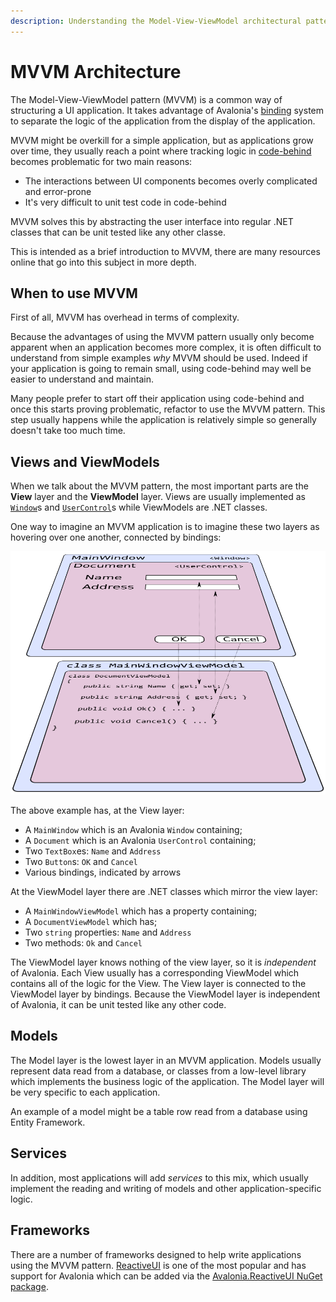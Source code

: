 ```yaml
---
description: Understanding the Model-View-ViewModel architectural pattern.
---
```


# MVVM Architecture

The Model-View-ViewModel pattern (MVVM) is a common way of structuring a UI application. It takes advantage of Avalonia's [binding](https://docs.avaloniaui.net/docs/data-binding) system to separate the logic of the application from the display of the application.

MVVM might be overkill for a simple application, but as applications grow over time, they usually reach a point where tracking logic in [code-behind](https://docs.avaloniaui.net/guides/basics/code-behind) becomes problematic for two main reasons:

* The interactions between UI components becomes overly complicated and error-prone
* It's very difficult to unit test code in code-behind

MVVM solves this by abstracting the user interface into regular .NET classes that can be unit tested like any other classe.

This is intended as a brief introduction to MVVM, there are many resources online that go into this subject in more depth.

## When to use MVVM <a href="when-to-use-mvvm" id="when-to-use-mvvm"></a>

First of all, MVVM has overhead in terms of complexity.

Because the advantages of using the MVVM pattern usually only become apparent when an application becomes more complex, it is often difficult to understand from simple examples _why_ MVVM should be used. Indeed if your application is going to remain small, using code-behind may well be easier to understand and maintain.

Many people prefer to start off their application using code-behind and once this starts proving problematic, refactor to use the MVVM pattern. This step usually happens while the application is relatively simple so generally doesn't take too much time.

## Views and ViewModels <a href="views-and-viewmodels" id="views-and-viewmodels"></a>

When we talk about the MVVM pattern, the most important parts are the **View** layer and the **ViewModel** layer. Views are usually implemented as [`Window`](https://docs.avaloniaui.net/docs/controls/window)s and [`UserControl`](https://docs.avaloniaui.net/docs/controls/usercontrol)s while ViewModels are .NET classes.

One way to imagine an MVVM application is to imagine these two layers as hovering over one another, connected by bindings:

![Diagram of MVVM](<../../.gitbook/assets/mvvm (1) (1) (2) (2) (2) (2) (2) (2).png>)

The above example has, at the View layer:

* A `MainWindow` which is an Avalonia `Window` containing;
* A `Document` which is an Avalonia `UserControl` containing;
* Two `TextBox`es: `Name` and `Address`
* Two `Button`s: `OK` and `Cancel`
* Various bindings, indicated by arrows

At the ViewModel layer there are .NET classes which mirror the view layer:

* A `MainWindowViewModel` which has a property containing;
* A `DocumentViewModel` which has;
* Two `string` properties: `Name` and `Address`
* Two methods: `Ok` and `Cancel`

The ViewModel layer knows nothing of the view layer, so it is _independent_ of Avalonia. Each View usually has a corresponding ViewModel which contains all of the logic for the View. The View layer is connected to the ViewModel layer by bindings. Because the ViewModel layer is independent of Avalonia, it can be unit tested like any other code.

## Models <a href="models" id="models"></a>

The Model layer is the lowest layer in an MVVM application. Models usually represent data read from a database, or classes from a low-level library which implements the business logic of the application. The Model layer will be very specific to each application.

An example of a model might be a table row read from a database using Entity Framework.

## Services <a href="services" id="services"></a>

In addition, most applications will add _services_ to this mix, which usually implement the reading and writing of models and other application-specific logic.

## Frameworks <a href="frameworks" id="frameworks"></a>

There are a number of frameworks designed to help write applications using the MVVM pattern. [ReactiveUI](https://reactiveui.net) is one of the most popular and has support for Avalonia which can be added via the [Avalonia.ReactiveUI NuGet package](https://www.nuget.org/packages/Avalonia.ReactiveUI/).
